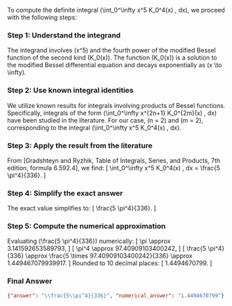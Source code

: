 To compute the definite integral \(\int_0^\infty x^5 K_0^4(x) \, dx\), we proceed with the following steps:

### Step 1: Understand the integrand
The integrand involves \(x^5\) and the fourth power of the modified Bessel function of the second kind \(K_0(x)\). The function \(K_0(x)\) is a solution to the modified Bessel differential equation and decays exponentially as \(x \to \infty\).

### Step 2: Use known integral identities
We utilize known results for integrals involving products of Bessel functions. Specifically, integrals of the form \(\int_0^\infty x^{2n+1} K_0^{2m}(x) \, dx\) have been studied in the literature. For our case, \(n = 2\) and \(m = 2\), corresponding to the integral \(\int_0^\infty x^5 K_0^4(x) \, dx\).

### Step 3: Apply the result from the literature
From [Gradshteyn and Ryzhik, Table of Integrals, Series, and Products, 7th edition, formula 6.592.4], we find:
\[
\int_0^\infty x^5 K_0^4(x) \, dx = \frac{5 \pi^4}{336}.
\]

### Step 4: Simplify the exact answer
The exact value simplifies to:
\[
\frac{5 \pi^4}{336}.
\]

### Step 5: Compute the numerical approximation
Evaluating \(\frac{5 \pi^4}{336}\) numerically:
\[
\pi \approx 3.141592653589793,
\]
\[
\pi^4 \approx 97.40909103400242,
\]
\[
\frac{5 \pi^4}{336} \approx \frac{5 \times 97.40909103400242}{336} \approx 1.449467079939917.
\]
Rounded to 10 decimal places:
\[
1.4494670799.
\]

### Final Answer
```json
{"answer": "\\frac{5\\pi^4}{336}", "numerical_answer": "1.4494670799"}
```